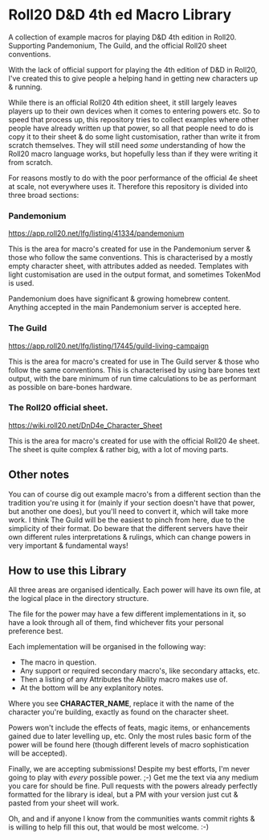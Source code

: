 # Roll20 D&D 4th ed Macro Library
A collection of example macros for playing D&amp;D 4th edition in Roll20.  Supporting Pandemonium, The Guild, and the official Roll20 sheet conventions.

With the lack of official support for playing the 4th edition of D&D in Roll20, I've created this to give people a helping hand in getting new characters up & running.

While there is an official Roll20 4th edition sheet, it still largely leaves players up to their own devices when it comes to entering powers etc.  So to speed that process up, this repository tries to collect examples where other people have already written up that power, so all that people need to do is copy it to their sheet & do some light customisation, rather than write it from scratch themselves.  They will still need _some_ understanding of how the Roll20 macro language works, but hopefully less than if they were writing it from scratch.

For reasons mostly to do with the poor performance of the official 4e sheet at scale, not everywhere uses it.  Therefore this repository is divided into three broad sections:

### Pandemonium

<https://app.roll20.net/lfg/listing/41334/pandemonium>

This is the area for macro's created for use in the Pandemonium server & those who follow the same conventions.  This is characterised by a mostly empty character sheet, with attributes added as needed.  Templates with light customisation are used in the output format, and sometimes TokenMod is used.

Pandemonium does have significant & growing homebrew content.  Anything accepted in the main Pandemonium server is accepted here.

### The Guild

<https://app.roll20.net/lfg/listing/17445/guild-living-campaign>

This is the area for macro's created for use in The Guild server & those who follow the same conventions.  This is characterised by using bare bones text output, with the bare minimum of run time calculations to be as performant as possible on bare-bones hardware.

### The Roll20 official sheet.

<https://wiki.roll20.net/DnD4e_Character_Sheet>

This is the area for macro's created for use with the official Roll20 4e sheet.  The sheet is quite complex & rather big, with a lot of moving parts.

## Other notes

You can of course dig out example macro's from a different section than the tradition you're using it for (mainly if your section doesn't have that power, but another one does), but you'll need to convert it, which will take more work.  I think The Guild will be the easiest to pinch from here, due to the simplicity of their format.  Do beware that the different servers have their own different rules interpretations & rulings, which can change powers in very important & fundamental ways!

## How to use this Library

All three areas are organised identically.  Each power will have its own file, at the logical place in the directory structure.

The file for the power may have a few different implementations in it, so have a look through all of them, find whichever fits your personal preference best.

Each implementation will be organised in the following way:
- The macro in question.
- Any support or required secondary macro's, like secondary attacks, etc.
- Then a listing of any Attributes the Ability macro makes use of.
- At the bottom will be any explanitory notes.

Where you see **CHARACTER_NAME**, replace it with the name of the character you're building, exactly as found on the character sheet.

Powers won't include the effects of feats, magic items, or enhancements gained due to later levelling up, etc.  Only the most rules basic form of the power will be found here (though different levels of macro sophistication will be accepted).

Finally, we are accepting submissions!  Despite my best efforts, I'm never going to play with _every_ possible power.  ;-) Get me the text via any medium you care for should be fine.  Pull requests with the powers already perfectly formatted for the library is ideal, but a PM with your version just cut & pasted from your sheet will work.

Oh, and and if anyone I know from the communities wants commit rights & is willing to help fill this out, that would be most welcome.  :-)